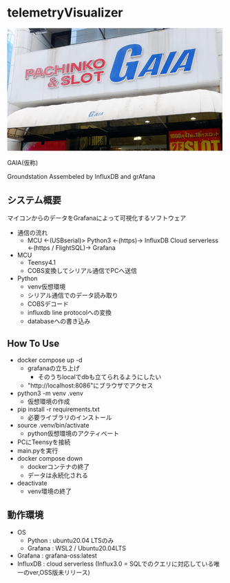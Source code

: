 # telemetryVisualizer



<img src="./docs/p231102p03.jpg" width="500">

GAIA(仮称)

Groundstation Assembeled by InfluxDB and grAfana

## システム概要
マイコンからのデータをGrafanaによって可視化するソフトウェア

- 通信の流れ
    - MCU <-(USBserial)> Python3 <-(https)-> InfluxDB Cloud serverless <-(https / FlightSQL)-> Grafana
- MCU
    - Teensy4.1
    - COBS変換してシリアル通信でPCへ送信
- Python
    - venv仮想環境
    - シリアル通信でのデータ読み取り
    - COBSデコード
    - influxdb line protocolへの変換
    - databaseへの書き込み

## How To Use
- docker compose up -d
    - grafanaの立ち上げ
        - そのうちlocalでdbも立てられるようにしたい
    - "http://localhost:8086"にブラウザでアクセス
- python3 -m venv .venv
    - 仮想環境の作成
- pip install -r requirements.txt
    - 必要ライブラリのインストール
- source .venv/bin/activate
    - python仮想環境のアクティベート
- PCにTeensyを接続
- main.pyを実行
- docker compose down
    - dockerコンテナの終了
    - データは永続化される
- deactivate
    - venv環境の終了

## 動作環境
- OS
    - Python : ubuntu20.04 LTSのみ
    - Grafana : WSL2 / Ubuntu20.04LTS 
- Grafana : grafana-oss:latest
- InfluxDB : cloud serverless (Influx3.0 = SQLでのクエリに対応している唯一のver,OSS版未リリース)
